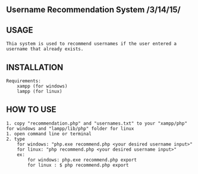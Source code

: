 Username Recommendation System /3/14/15/
-------------------------------------------------------------------------------------------------------



USAGE
-------------------------------------------------------------------------------------------------------
	Thia system is used to recommend usernames if the user entered a username that already exists.


INSTALLATION
-------------------------------------------------------------------------------------------------------
	Requirements:
		xampp (for windows)
		lampp (for linux)


HOW TO USE
-------------------------------------------------------------------------------------------------------
	1. copy "recommendation.php" and "usernames.txt" to your "xampp/php" for windows and "lampp/lib/php" folder for linux
	1. open command line or terminal
	2. type 
		for windows: "php.exe recommend.php <your desired username input>"
		for linux: "php recommend.php <your desired username input>"
		ex:
			for windows: php.exe recommend.php export
			for linux : $ php recommend.php export

